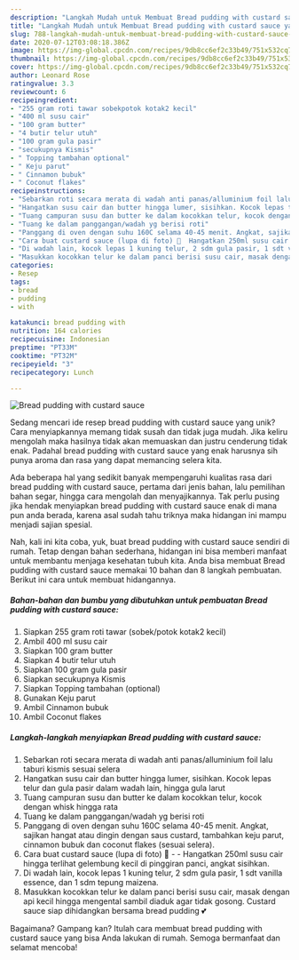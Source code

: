 ```yaml
---
description: "Langkah Mudah untuk Membuat Bread pudding with custard sauce yang Enak"
title: "Langkah Mudah untuk Membuat Bread pudding with custard sauce yang Enak"
slug: 788-langkah-mudah-untuk-membuat-bread-pudding-with-custard-sauce-yang-enak
date: 2020-07-12T03:08:18.386Z
image: https://img-global.cpcdn.com/recipes/9db8cc6ef2c33b49/751x532cq70/bread-pudding-with-custard-sauce-foto-resep-utama.jpg
thumbnail: https://img-global.cpcdn.com/recipes/9db8cc6ef2c33b49/751x532cq70/bread-pudding-with-custard-sauce-foto-resep-utama.jpg
cover: https://img-global.cpcdn.com/recipes/9db8cc6ef2c33b49/751x532cq70/bread-pudding-with-custard-sauce-foto-resep-utama.jpg
author: Leonard Rose
ratingvalue: 3.3
reviewcount: 6
recipeingredient:
- "255 gram roti tawar sobekpotok kotak2 kecil"
- "400 ml susu cair"
- "100 gram butter"
- "4 butir telur utuh"
- "100 gram gula pasir"
- "secukupnya Kismis"
- " Topping tambahan optional"
- " Keju parut"
- " Cinnamon bubuk"
- " Coconut flakes"
recipeinstructions:
- "Sebarkan roti secara merata di wadah anti panas/alluminium foil lalu taburi kismis sesuai selera"
- "Hangatkan susu cair dan butter hingga lumer, sisihkan. Kocok lepas telur dan gula pasir dalam wadah lain, hingga gula larut"
- "Tuang campuran susu dan butter ke dalam kocokkan telur, kocok dengan whisk hingga rata"
- "Tuang ke dalam panggangan/wadah yg berisi roti"
- "Panggang di oven dengan suhu 160C selama 40-45 menit. Angkat, sajikan hangat atau dingin dengan saus custard, tambahkan keju parut, cinnamon bubuk dan coconut flakes (sesuai selera)."
- "Cara buat custard sauce (lupa di foto) 🤣  Hangatkan 250ml susu cair hingga terlihat gelembung kecil di pinggiran panci, angkat sisihkan."
- "Di wadah lain, kocok lepas 1 kuning telur, 2 sdm gula pasir, 1 sdt vanilla essence, dan 1 sdm tepung maizena."
- "Masukkan kocokkan telur ke dalam panci berisi susu cair, masak dengan api kecil hingga mengental sambil diaduk agar tidak gosong. Custard sauce siap dihidangkan bersama bread pudding 💕"
categories:
- Resep
tags:
- bread
- pudding
- with

katakunci: bread pudding with 
nutrition: 164 calories
recipecuisine: Indonesian
preptime: "PT33M"
cooktime: "PT32M"
recipeyield: "3"
recipecategory: Lunch

---
```



![Bread pudding with custard sauce](https://img-global.cpcdn.com/recipes/9db8cc6ef2c33b49/751x532cq70/bread-pudding-with-custard-sauce-foto-resep-utama.jpg)

Sedang mencari ide resep bread pudding with custard sauce yang unik? Cara menyiapkannya memang tidak susah dan tidak juga mudah. Jika keliru mengolah maka hasilnya tidak akan memuaskan dan justru cenderung tidak enak. Padahal bread pudding with custard sauce yang enak harusnya sih punya aroma dan rasa yang dapat memancing selera kita.

Ada beberapa hal yang sedikit banyak mempengaruhi kualitas rasa dari bread pudding with custard sauce, pertama dari jenis bahan, lalu pemilihan bahan segar, hingga cara mengolah dan menyajikannya. Tak perlu pusing jika hendak menyiapkan bread pudding with custard sauce enak di mana pun anda berada, karena asal sudah tahu triknya maka hidangan ini mampu menjadi sajian spesial.




Nah, kali ini kita coba, yuk, buat bread pudding with custard sauce sendiri di rumah. Tetap dengan bahan sederhana, hidangan ini bisa memberi manfaat untuk membantu menjaga kesehatan tubuh kita. Anda bisa membuat Bread pudding with custard sauce memakai 10 bahan dan 8 langkah pembuatan. Berikut ini cara untuk membuat hidangannya.

<!--inarticleads1-->

##### Bahan-bahan dan bumbu yang dibutuhkan untuk pembuatan Bread pudding with custard sauce:

1. Siapkan 255 gram roti tawar (sobek/potok kotak2 kecil)
1. Ambil 400 ml susu cair
1. Siapkan 100 gram butter
1. Siapkan 4 butir telur utuh
1. Siapkan 100 gram gula pasir
1. Siapkan secukupnya Kismis
1. Siapkan  Topping tambahan (optional)
1. Gunakan  Keju parut
1. Ambil  Cinnamon bubuk
1. Ambil  Coconut flakes




<!--inarticleads2-->

##### Langkah-langkah menyiapkan Bread pudding with custard sauce:

1. Sebarkan roti secara merata di wadah anti panas/alluminium foil lalu taburi kismis sesuai selera
1. Hangatkan susu cair dan butter hingga lumer, sisihkan. Kocok lepas telur dan gula pasir dalam wadah lain, hingga gula larut
1. Tuang campuran susu dan butter ke dalam kocokkan telur, kocok dengan whisk hingga rata
1. Tuang ke dalam panggangan/wadah yg berisi roti
1. Panggang di oven dengan suhu 160C selama 40-45 menit. Angkat, sajikan hangat atau dingin dengan saus custard, tambahkan keju parut, cinnamon bubuk dan coconut flakes (sesuai selera).
1. Cara buat custard sauce (lupa di foto) 🤣 -  - Hangatkan 250ml susu cair hingga terlihat gelembung kecil di pinggiran panci, angkat sisihkan.
1. Di wadah lain, kocok lepas 1 kuning telur, 2 sdm gula pasir, 1 sdt vanilla essence, dan 1 sdm tepung maizena.
1. Masukkan kocokkan telur ke dalam panci berisi susu cair, masak dengan api kecil hingga mengental sambil diaduk agar tidak gosong. Custard sauce siap dihidangkan bersama bread pudding 💕




Bagaimana? Gampang kan? Itulah cara membuat bread pudding with custard sauce yang bisa Anda lakukan di rumah. Semoga bermanfaat dan selamat mencoba!
